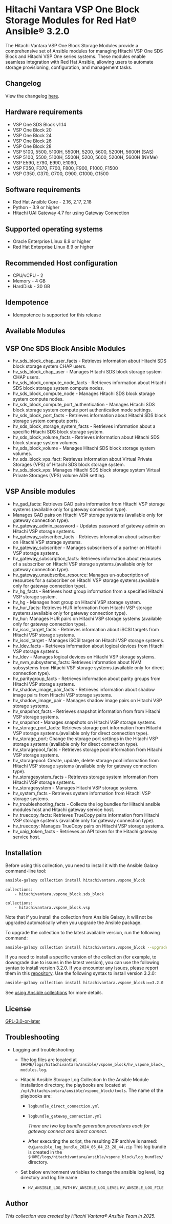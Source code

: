 # Hitachi Vantara VSP One Block Storage Modules for Red Hat® Ansible® 3.2.0

The Hitachi Vantara VSP One Block Storage Modules provide a comprehensive set of Ansible modules for managing Hitachi VSP One SDS Block and Hitachi VSP One series systems. These modules enable seamless integration with Red Hat Ansible, allowing users to automate storage provisioning, configuration, and management tasks.

## Changelog

View the changelog [here](Changelog).

## Hardware requirements

- VSP One SDS Block v1.14
- VSP One Block 20
- VSP One Block 24
- VSP One Block 26
- VSP One Block 28
- VSP 5100, 5500, 5100H, 5500H, 5200, 5600, 5200H, 5600H (SAS)
- VSP 5100, 5500, 5100H, 5500H, 5200, 5600, 5200H, 5600H (NVMe)
- VSP E590, E790, E990, E1090,
- VSP F350, F370, F700, F800, F900, F1000, F1500
- VSP G350, G370, G700, G900, G1000, G1500

## Software requirements

- Red Hat Ansible Core - 2.16, 2.17, 2.18
- Python - 3.9 or higher
- Hitachi UAI Gateway 4.7 for using Gateway Connection

## Supported operating systems

- Oracle Enterprise Linux 8.9 or higher
- Red Hat Enterprise Linux 8.9 or higher

## Recommended Host configuration

- CPU/vCPU - 2
- Memory - 4 GB
- HardDisk - 30 GB

## Idempotence

- Idempotence is supported for this release

## Available Modules

## VSP One SDS Block Ansible Modules

- hv_sds_block_chap_user_facts - Retrieves information about Hitachi SDS block storage system CHAP users.
- hv_sds_block_chap_user - Manages Hitachi SDS block storage system CHAP users.
- hv_sds_block_compute_node_facts - Retrieves information about Hitachi SDS block storage system compute nodes.
- hv_sds_block_compute_node - Manages Hitachi SDS block storage system compute nodes.
- hv_sds_block_compute_port_authentication - Manages Hitachi SDS block storage system compute port authentication mode settings.
- hv_sds_block_port_facts - Retrieves information about Hitachi SDS block storage system compute ports.
- hv_sds_block_storage_system_facts - Retrieves information about a specific Hitachi SDS block storage system.
- hv_sds_block_volume_facts - Retrieves information about Hitachi SDS block storage system volumes.
- hv_sds_block_volume - Manages Hitachi SDS block storage system volumes.
- hv_sds_block_vps_fact: Retrieves information about Virtual Private Storages (VPS) of Hitachi SDS block storage system.
- hv_sds_block_vps: Manages Hitachi SDS block storage system Virtual Private Storages (VPS) volume ADR setting.

## VSP Ansible modules

- hv_gad_facts: Retrieves GAD pairs information from Hitachi VSP storage systems (available only for gateway connection type).
- Manages GAD pairs on Hitachi VSP storage systems (available only for gateway connection type).
- hv_gateway_admin_password - Updates password of gateway admin on Hitachi VSP storage systems.
- hv_gateway_subscriber_facts - Retrieves information about subscriber on Hitachi VSP storage systems.
- hv_gateway_subscriber - Manages subscribers of a partner on Hitachi VSP storage systems.
- hv_gateway_subscription_facts: Retrieves information about resources of a subscriber on Hitachi VSP storage systems.(available only for gateway connection type).
- hv_gateway_unsubscribe_resource: Manages un-subscription of resources for a subscriber on Hitachi VSP storage systems.(available only for gateway connection type).
- hv_hg_facts - Retrieves host group information from a specified Hitachi VSP storage system.
- hv_hg - Manages host group on Hitachi VSP storage system.
- hv_hur_facts: Retrieves HUR information from Hitachi VSP storage systems.(available only for gateway connection type).
- hv_hur: Manages HUR pairs on Hitachi VSP storage systems (available only for gateway connection type).
- hv_iscsi_target_facts - Retrieves information about iSCSI targets from Hitachi VSP storage systems.
- hv_iscsi_target - Manages iSCSI target on Hitachi VSP storage systems.
- hv_ldev_facts - Retrieves information about logical devices from Hitachi VSP storage systems.
- hv_ldev - Manages logical devices on Hitachi VSP storage systems.
- hv_nvm_subsystems_facts: Retrieves information about NVM subsystems from Hitachi VSP storage systems.(available only for direct connection type).
- hv_paritygroup_facts - Retrieves information about parity groups from Hitachi VSP storage systems.
- hv_shadow_image_pair_facts - Retrieves information about shadow image pairs from Hitachi VSP storage systems.
- hv_shadow_image_pair - Manages shadow image pairs on Hitachi VSP storage systems.
- hv_snapshot_facts - Retrieves snapshot information from from Hitachi VSP storage systems.
- hv_snapshot - Manages snapshots on Hitachi VSP storage systems.
- hv_storage_port_facts: Retrieves storage port information from Hitachi VSP storage systems.(available only for direct connection type).
- hv_storage_port: Change the storage port settings in the Hitachi VSP storage systems (available only for direct connection type).
- hv_storagepool_facts - Retrieves storage pool information from Hitachi VSP storage systems.
- hv_storagepool: Create, update, delete storage pool information from Hitachi VSP storage systems (available only for gateway connection type).
- hv_storagesystem_facts -  Retrieves storage system information from Hitachi VSP storage systems.
- hv_storagesystem - Manages Hitachi VSP storage systems.
- hv_system_facts - Retrieves system information from Hitachi VSP storage systems.
- hv_troubleshooting_facts - Collects the log bundles for Hitachi ansible modules host and Hitachi gateway service host.
- hv_truecopy_facts: Retrieves TrueCopy pairs information from Hitachi VSP storage systems (available only for gateway connection type).
- hv_truecopy: Manages TrueCopy pairs on Hitachi VSP storage systems.
- hv_uaig_token_facts - Retrieves an API token for the Hitachi gateway service host.

## Installation

Before using this collection, you need to install it with the Ansible Galaxy command-line tool:

```bash
ansible-galaxy collection install hitachivantara.vspone_block
```

```text
collections:
    - hitachivantara.vspone_block.sds_block
```

```text
collections:
    - hitachivantara.vspone_block.vsp
```

Note that if you install the collection from Ansible Galaxy, it will not be upgraded automatically when you upgrade the Ansible package.

To upgrade the collection to the latest available version, run the following command:

```bash
ansible-galaxy collection install hitachivantara.vspone_block --upgrade
```

If you need to install a specific version of the collection (for example, to downgrade due to issues in the latest version), you can use the following syntax to install version 3.2.0. If you encounter any issues, please report them in this [repository](https://github.com/hitachi-vantara/vspone-block-ansible/issues). Use the following syntax to install version 3.2.0:

```bash
ansible-galaxy collection install hitachivantara.vspone_block:==3.2.0
```

See [using Ansible collections](https://docs.ansible.com/ansible/devel/user_guide/collections_using.html) for more details.

## License

[GPL-3.0-or-later](https://www.gnu.org/licenses/gpl-3.0.en.html)

## Troubleshooting

- Logging and troubleshooting

  - The log files are located at `$HOME/logs/hitachivantara/ansible/vspone_block/hv_vspone_block_modules.log`.

  - Hitachi Ansible Storage Log Collection
        In the Ansible Module installation directory, the playbooks are located at `/opt/hitachivantara/ansible/vspone_block/tools`. The name of the playbooks are:
    - `logbundle_direct_connection.yml`
    - `logbundle_gateway_connection.yml`

        *There are two log bundle generation procedures each for gateway connect and direct connect.*
    - After executing the script, the resulting ZIP archive is named: e.g.`ansible_log_bundle_2024_06_04_23_28_44.zip` This log bundle is created in the `$HOME/logs/hitachivantara/ansible/vspone_block/log_bundles/` directory.
  - Set below environment variables to change the ansible log level, log directory and log file name
    - `HV_ANSIBLE_LOG_PATH` `HV_ANSIBLE_LOG_LEVEL` `HV_ANSIBLE_LOG_FILE`

## Author

*This collection was created by Hitachi Vantara® Ansible Team in 2025.*
